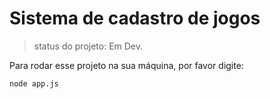 # Sistema de cadastro de jogos 

>status do projeto: Em Dev.

Para rodar esse projeto na sua máquina, por favor digite:

```
node app.js
```
